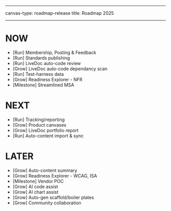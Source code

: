 <!--
LiveDoc - Product Canvas: Roadmap statement
For information on how to edit and maintain this file, please visit: developer.qed.qld.gov.au/LiveDoc-Canvas
-->
---
canvas-type: roadmap-release
title: Roadmap 2025

---
# NOW
- [Run] Membership, Posting & Feedback
- [Run] Standards publishing
- [Run] LiveDoc auto-code review 
- [Grow] LiveDoc auto-code dependancy scan
- [Run] Test-harness data
- [Grow] Readiness Explorer - NFR
- [Milestone] Streamlined MSA

# NEXT
- [Run] Tracking/reporting
- [Grow] Product canvases
- [Grow] LiveDoc portfolio report
- [Run] Auto-content import & sync

# LATER
- [Grow] Auto-content summary
- [Grow] Readiness Explorer - WCAG, ISA
- [Milestone] Vendor POC
- [Grow] AI code assist
- [Grow] AI chart assist
- [Grow] Auto-gen scaffold/boiler plates
- [Grow] Community collaboration
